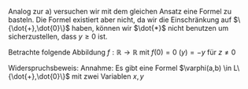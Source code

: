 Analog zur a) versuchen wir mit dem gleichen Ansatz eine Formel zu basteln. Die Formel existiert aber nicht, da wir die Einschränkung auf $\{\dot{+},\dot{0}\}$ haben, können wir $\dot{*}$ nicht benutzen um sicherzustellen, dass $y \geq 0$ ist.

Betrachte folgende Abbildung $f : \mathbb{R} \to \mathbb{R}$ mit 
$f(0) = 0$
$(y) = -y \text{ für } z \neq 0$

Widerspruchsbeweis:
Annahme: 
Es gibt eine Formel $\varphi(a,b) \in L\{\dot{+},\dot{0}\}$ mit zwei Variablen $x,y$